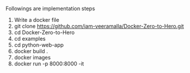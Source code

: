Followings are implementation steps

1. Write a docker file
2. git clone https://github.com/iam-veeramalla/Docker-Zero-to-Hero.git
3. cd Docker-Zero-to-Hero
4. cd examples
5. cd python-web-app
6. docker build .
7. docker images
8. docker run -p 8000:8000 -it <imageID>



